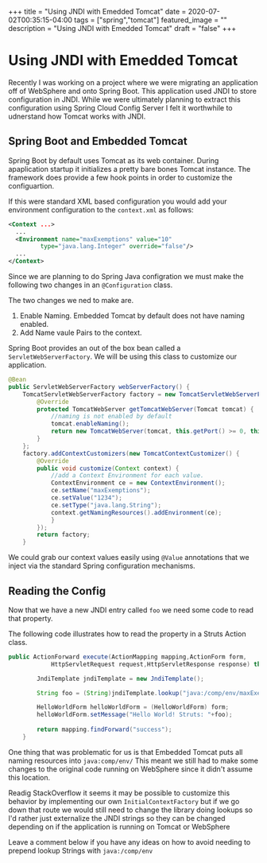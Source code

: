 +++
title = "Using JNDI with Emedded Tomcat"
date = 2020-07-02T00:35:15-04:00
tags = ["spring","tomcat"]
featured_image = ""
description = "Using JNDI with Emedded Tomcat"
draft = "false"
+++

# Using JNDI with Emedded Tomcat

Recently I was working on a project where we were migrating an application off of WebSphere and onto Spring Boot. This application used JNDI to store configuration in JNDI.  While we were ultimately planning to extract this configuration using Spring Cloud Config Server I felt it worthwhile to udnerstand how Tomcat works with JNDI.

## Spring Boot and Embedded Tomcat

Spring Boot by default uses Tomcat as its web container.  During apaplication startup it initializes a pretty bare bones Tomcat instance.  The framework does provide a few hook points in order to customize the configuartion. 

If this were standard XML based configuration you would add your environment configuration to the `context.xml` as follows:

		
```xml
<Context ...>
  ...
  <Environment name="maxExemptions" value="10"
         type="java.lang.Integer" override="false"/>
  ...
</Context>
```

Since we are planning to do Spring Java configration we must make the following two changes in an `@Configuration` class.

The two changes we ned to make are.

1. Enable Naming.  Embedded Tomcat by default does not have naming enabled.
2. Add Name vaule Pairs to the context.

Spring Boot provides an out of the box bean called a  `ServletWebServerFactory`. We will be using this class to customize our application.

```java
@Bean
public ServletWebServerFactory webServerFactory() {
	TomcatServletWebServerFactory factory = new TomcatServletWebServerFactory(){
		@Override
		protected TomcatWebServer getTomcatWebServer(Tomcat tomcat) {
			//naming is not enabled by default
			tomcat.enableNaming();
			return new TomcatWebServer(tomcat, this.getPort() >= 0, this.getShutdown());
		}
	};
	factory.addContextCustomizers(new TomcatContextCustomizer() {
		@Override
		public void customize(Context context) {
			//add a Context Environment for each value.
			ContextEnvironment ce = new ContextEnvironment();
			ce.setName("maxExemptions");
			ce.setValue("1234");
			ce.setType("java.lang.String");
			context.getNamingResources().addEnvironment(ce);
			}
		});
		return factory;
	}
```

We could grab our context values easily using `@Value` annotations that we inject via the standard Spring configuration mechanisms.

## Reading the Config

Now that we have a new JNDI entry called `foo` we need some code to read that property.

The following code illustrates how to read the property in a Struts Action class.

```java
public ActionForward execute(ActionMapping mapping,ActionForm form,
			HttpServletRequest request,HttpServletResponse response) throws Exception {

		JndiTemplate jndiTemplate = new JndiTemplate();

		String foo = (String)jndiTemplate.lookup("java:/comp/env/maxExemptions");

		HelloWorldForm helloWorldForm = (HelloWorldForm) form;
		helloWorldForm.setMessage("Hello World! Struts: "+foo);
		
		return mapping.findForward("success");
	}
```

One thing that was problematic for us is that Embedded Tomcat puts all naming resources into `java:comp/env/` This meant we still had to make some changes to the original code running on WebSphere since it didn't assume this location. 

Readig StackOverflow it seems it may be possible to customize this behavior by implementing our own `InitialContextFactory` but if we go down that route we would still need to change the library doing lookups so I'd rather just externalize the JNDI strings so they can be changed depending on if the application is running on Tomcat or WebSphere

Leave a comment below if you have any ideas on how to avoid needing to prepend lookup Strings with `java:/comp/env`

